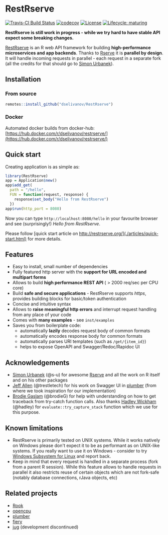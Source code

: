 # RestRserve

[![Travis-CI Build Status](https://travis-ci.org/dselivanov/RestRserve.svg?branch=dev)](https://travis-ci.org/dselivanov/RestRserve)
[![codecov](https://codecov.io/gh/dselivanov/RestRserve/branch/dev/graph/badge.svg)](https://codecov.io/gh/dselivanov/RestRserve/branch/dev)
[![License](https://eddelbuettel.github.io/badges/GPL2+.svg)](http://www.gnu.org/licenses/gpl-2.0.html)
[![Lifecycle: maturing](https://img.shields.io/badge/lifecycle-maturing-blue.svg)](https://www.tidyverse.org/lifecycle/#maturing)

**RestRserve is still work in progress - while we try hard to have stable API expect some breaking changes.**

[RestRserve](https://github.com/dselivanov/RestRserve) is an R web API framework for building **high-performance microservices and app backends**. Thanks to [Rserve](https://github.com/s-u/Rserve) it is **parallel by design**. It will handle incoming requests in parallel - each request in a separate fork (all the credits for that should go to [Simon Urbanek](https://github.com/s-u)).

## Installation

### From source
```r
remotes::install_github("dselivanov/RestRserve")
```

### Docker

Automated docker builds from docker-hub: [https://hub.docker.com/r/dselivanov/restrserve/](https://hub.docker.com/r/dselivanov/restrserve/)

## Quick start

Creating application is as simple as:
```r
library(RestRserve)
app = Application$new()
app$add_get(
  path = "/hello", 
  FUN = function(request, response) {
    response$set_body("Hello from RestRserve")
  })
app$run(http_port = 8080)
```

Now you can type `http://localhost:8080/hello` in your favourite browser and see (surprisingly!) *Hello from RestRserve*.

Please follow [quick start article on http://restrserve.org/](./articles/quick-start.html) for more details.

## Features

- Easy to install, small number of dependencies
- Fully featured http server with the **support for URL encoded and multipart forms**
- Allows to build **high performance REST API** ( > 2000 req/sec per CPU core)
- Build **safe and secure applications** - RestRserve supports *https*, provides building blocks for basic/token authentication
- Concise and intuitive syntax
- Allows to **raise meaningful http errors** and interrupt request handling from any place of your code
- Comes with **many examples** - see `inst/examples`
- Saves you from boilerplate code:
  - automatically **lazily** decodes request body of common formats
  - automatically encodes response body for common formats
  - automatically parses URI templates (such as `/get/{item_id}`)
  - helps to expose OpenAPI and Swagger/Redoc/Rapidoc UI

## Acknowledgements

- [Simon Urbanek](https://github.com/s-u/) (@s-u) for awesome [Rserve](https://github.com/s-u/Rserve) and all the work on R itself and on his other packages
- [Jeff Allen](https://github.com/trestletech) (@trestletech) for his work on Swagger UI in [plumber](https://github.com/trestletech/plumber) (from where we took inspiration for our implementation)
- [Brodie Gaslam](https://github.com/brodieG) (@brodieG) for help with understanding on how to get traceback from try-catch function calls. Also thanks [Hadley Wickham](https://github.com/hadley) (@hadley) for `evaluate::try_capture_stack` function which we use for this purpose.

## Known limitations

- RestRserve is primarily tested on UNIX systems. While it works natively on Windows please don't expect it to be as performant as on UNIX-like systems. If you really want to use it on Windows - consider to try [Windows Subsystem for Linux](https://docs.microsoft.com/en-us/windows/wsl/faq) and report back.
- Keep in mind that every request is handled in a separate process (fork from a parent R session). While this feature allows to handle requests in parallel it also restricts reuse of certain objects which are not fork-safe (notably database connections, rJava objects, etc)

## Related projects

- [Rook](https://github.com/jeffreyhorner/Rook)
- [opencpu](https://www.opencpu.org/)
- [plumber](https://www.rplumber.io/)
- [fiery](https://github.com/thomasp85/fiery)
- [jug](https://github.com/Bart6114/jug) (development discontinued)
